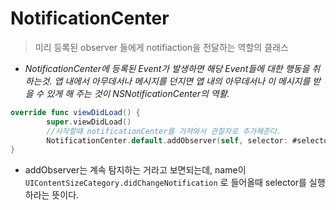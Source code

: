 # NotificationCenter

> 미리 등록된 observer 들에게 notifiaction을 전달하는 역할의 클래스

- *NotificationCenter에 등록된 Event가 발생하면 해당 Event들에 대한 행동을 취하는것.*
  *앱 내에서 아무데서나 메시지를 던지면 앱 내의 아무데서나 이 메시지를 받을 수 있게 해 주는 것이 NSNotificationCenter의 역활.*

```swift
override func viewDidLoad() {
        super.viewDidLoad()
        //시작할떄 notificationCenter를 가져와서 관찰자로 추가해준다.
        NotificationCenter.default.addObserver(self, selector: #selector(adjustButtonDynamicType), name: UIContentSizeCategory.didChangeNotification, object: nil)
}
```

- addObserver는 계속 탐지하는 거라고 보면되는데, name이 `UIContentSizeCategory.didChangeNotification` 로 들어올때 selector를 실행하라는 뜻이다.

